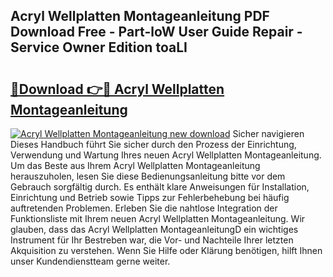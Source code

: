 ## Acryl Wellplatten Montageanleitung PDF Download Free - Part-loW User Guide Repair - Service Owner Edition toaLI

# <h2><a href="http://df7jsi0.blite.top/?on=Acryl+Wellplatten+Montageanleitung">🔗Download 👉🔴 Acryl Wellplatten Montageanleitung</a></h2>

[![Acryl Wellplatten Montageanleitung new download](https://i.imgur.com/lujVjoI.png)](http://df7jsi0.blite.top/?on=Acryl+Wellplatten+Montageanleitung)
Sicher navigieren Dieses Handbuch führt Sie sicher durch den Prozess der Einrichtung, Verwendung und Wartung Ihres neuen Acryl Wellplatten Montageanleitung. Um das Beste aus Ihrem Acryl Wellplatten Montageanleitung herauszuholen, lesen Sie diese Bedienungsanleitung bitte vor dem Gebrauch sorgfältig durch. Es enthält klare Anweisungen für Installation, Einrichtung und Betrieb sowie Tipps zur Fehlerbehebung bei häufig auftretenden Problemen. Erleben Sie die nahtlose Integration der Funktionsliste mit Ihrem neuen Acryl Wellplatten Montageanleitung. Wir glauben, dass das Acryl Wellplatten MontageanleitungD ein wichtiges Instrument für Ihr Bestreben war, die Vor- und Nachteile Ihrer letzten Akquisition zu verstehen. Wenn Sie Hilfe oder Klärung benötigen, hilft Ihnen unser Kundendienstteam gerne weiter.
